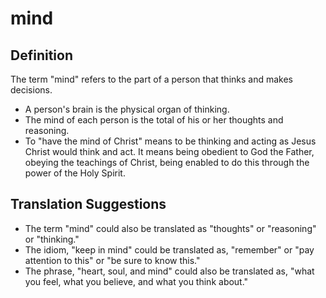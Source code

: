 # mind

## Definition

The term "mind" refers to the part of a person that thinks and makes decisions.

* A person's brain is the physical organ of thinking.
* The mind of each person is the total of his or her thoughts and reasoning.
* To "have the mind of Christ" means to be thinking and acting as Jesus Christ would think and act. It means being obedient to God the Father, obeying the teachings of Christ, being enabled to do this through the power of the Holy Spirit.


## Translation Suggestions



* The term "mind" could also be translated as "thoughts" or "reasoning" or "thinking."
* The idiom, "keep in mind" could be translated as, "remember" or "pay attention to this" or "be sure to know this."
* The phrase, "heart, soul, and mind" could also be translated as, "what you feel, what you believe, and what you think about."